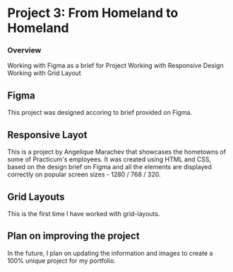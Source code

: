# Project 3: From Homeland to Homeland
### Overview  
Working with Figma as a brief for Project
Working with Responsive Design
Working with Grid Layout

  
## Figma 

This project was designed accoring to brief provided on Figma. 

## Responsive Layot 
  
This is a project by Angelique Marachev that showcases the hometowns of some of Practicum's employees. It was created using HTML and CSS, based on the design brief on Figma and all the elements are displayed correctly on popular screen sizes - 1280 / 768 / 320.
  
## Grid Layouts
  
  This is the first time I have worked with grid-layouts.

## Plan on improving the project

In the future, I plan on updating the information and images to create a 100% unique project for my portfolio.
  
 
